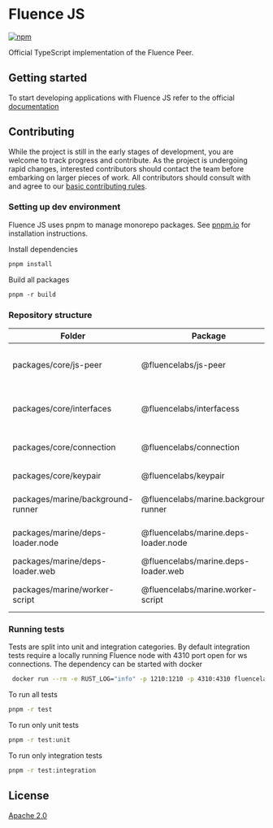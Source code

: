 # Fluence JS

[![npm](https://img.shields.io/npm/v/@fluencelabs/fluence)](https://www.npmjs.com/package/@fluencelabs/fluence)

Official TypeScript implementation of the Fluence Peer.

## Getting started

To start developing applications with Fluence JS refer to the official [documentation](https://fluence.dev/docs/build/fluence-js/)

## Contributing

While the project is still in the early stages of development, you are welcome to track progress and contribute. As the project is undergoing rapid changes, interested contributors should contact the team before embarking on larger pieces of work. All contributors should consult with and agree to our [basic contributing rules](CONTRIBUTING.md).

### Setting up dev environment

Fluence JS uses pnpm to manage monorepo packages. See [pnpm.io](https://pnpm.io/installation) for installation instructions.

Install dependencies

```bash
pnpm install
```

Build all packages

```
pnpm -r build
```

### Repository structure

| Folder                            | Package                               | Description                                   |
| --------------------------------- | ------------------------------------- | --------------------------------------------- |
| packages/core/js-peer             | @fluencelabs/js-peer                  | TypeScript implementation of the Fluence Peer |
| packages/core/interfaces          | @fluencelabs/interfacess              | Common interfaces used in Fluence Peer        |
| packages/core/connection          | @fluencelabs/connection               | Connectivity layer used in Fluence Peer       |
| packages/core/keypair             | @fluencelabs/keypair                  | Key Pair implementation                       |
| packages/marine/background-runner | @fluencelabs/marine.background-runner | MarineJS background runner                    |
| packages/marine/deps-loader.node  | @fluencelabs/marine.deps-loader.node  | MarineJS deps loader for nodejs               |
| packages/marine/deps-loader.web   | @fluencelabs/marine.deps-loader.web   | MarineJS deps loader for web                  |
| packages/marine/worker-script     | @fluencelabs/marine.worker-script     | MarineJS background worker script             |

### Running tests

Tests are split into unit and integration categories. By default integration tests require a locally running Fluence node with 4310 port open for ws connections. The dependency can be started with docker

```bash
 docker run --rm -e RUST_LOG="info" -p 1210:1210 -p 4310:4310 fluencelabs/fluence -t 1210 -w 4310 -k gKdiCSUr1TFGFEgu2t8Ch1XEUsrN5A2UfBLjSZvfci9SPR3NvZpACfcpPGC3eY4zma1pk7UvYv5zb1VjvPHwCjj
```

To run all tests

```bash
pnpm -r test
```

To run only unit tests

```bash
pnpm -r test:unit
```

To run only integration tests

```bash
pnpm -r test:integration
```

## License

[Apache 2.0](LICENSE)
